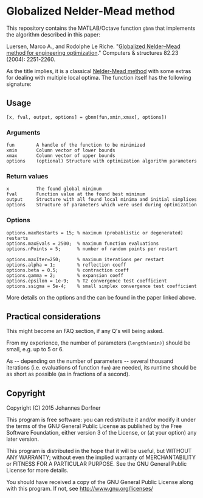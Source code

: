 # Globalized Nelder-Mead method

This repository contains the MATLAB/Octave function `gbnm` that implements the algorithm described in this paper:

Luersen, Marco A., and Rodolphe Le Riche. "[Globalized Nelder–Mead method for engineering optimization](http://www.emse.fr/~leriche/gbnm_cas.pdf)." Computers & structures 82.23 (2004): 2251-2260.

As the title implies, it is a classical [Nelder-Mead method](https://en.wikipedia.org/wiki/Nelder%E2%80%93Mead_method) with some extras for dealing with multiple local optima. The function itself has the following signature:

## Usage

    [x, fval, output, options] = gbnm(fun,xmin,xmax[, options])
    
### Arguments

    fun        A handle of the function to be minimized
    xmin       Column vector of lower bounds
    xmax       Column vector of upper bounds
    options    (optional) Structure with optimization algorithm parameters

### Return values

    x          The found global minimum
    fval       Function value at the found best minimum
    output     Structure with all found local minima and initial simplices
    options    Structure of parameters which were used during optimization
    
### Options

    options.maxRestarts = 15; % maximum (probablistic or degenerated) restarts
    options.maxEvals = 2500;  % maximum function evaluations
    options.nPoints = 5;      % number of random points per restart
    
    options.maxIter=250;      % maximum iterations per restart
    options.alpha = 1;        % reflection coeff
    options.beta = 0.5;       % contraction coeff
    options.gamma = 2;        % expansion coeff
    options.epsilon = 1e-9;   % T2 convergence test coefficient
    options.ssigma = 5e-4;    % small simplex convergence test coefficient
    
More details on the options and the can be found in the paper linked above.

## Practical considerations

This might become an FAQ section, if any Q's will being asked.

From my experience, the number of parameters (`length(xmin)`) should be small, e.g. up to 5 or 6.

As -- depending on the number of parameters -- several thousand iterations (i.e. evaluations of function `fun`) are needed, its runtime should be as short as possible (as in fractions of a second).

## Copyright

Copyright (C) 2015  Johannes Dorfner

This program is free software: you can redistribute it and/or modify
it under the terms of the GNU General Public License as published by
the Free Software Foundation, either version 3 of the License, or
(at your option) any later version.

This program is distributed in the hope that it will be useful,
but WITHOUT ANY WARRANTY; without even the implied warranty of
MERCHANTABILITY or FITNESS FOR A PARTICULAR PURPOSE.  See the
GNU General Public License for more details.

You should have received a copy of the GNU General Public License
along with this program.  If not, see <http://www.gnu.org/licenses/>
